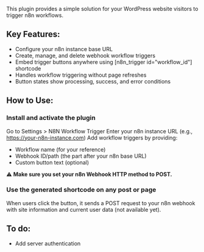 This plugin provides a simple solution for your WordPress website visitors to trigger n8n workflows.

## Key Features:

* Configure your n8n instance base URL
* Create, manage, and delete webhook workflow triggers
* Embed trigger buttons anywhere using [n8n_trigger id="workflow_id"] shortcode
* Handles workflow triggering without page refreshes
* Button states show processing, success, and error conditions

## How to Use:

### Install and activate the plugin
Go to Settings > N8N Workflow Trigger
Enter your n8n instance URL (e.g., https://your-n8n-instance.com)
Add workflow triggers by providing:

- Workflow name (for your reference)
- Webhook ID/path (the part after your n8n base URL)
- Custom button text (optional)

⚠️ **Make sure you set your n8n Webhook HTTP method to POST.**


### Use the generated shortcode on any post or page
When users click the button, it sends a POST request to your n8n webhook with site information and current user data (not available yet).


## To do:

* Add server authentication
